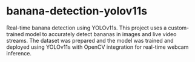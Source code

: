 # banana-detection-yolov11s
 Real-time banana detection using YOLOv11s. This project uses a custom-trained model to accurately detect bananas in images and live video streams. The dataset was prepared and the model was trained and deployed using YOLOv11s with OpenCV integration for real-time webcam inference.  
